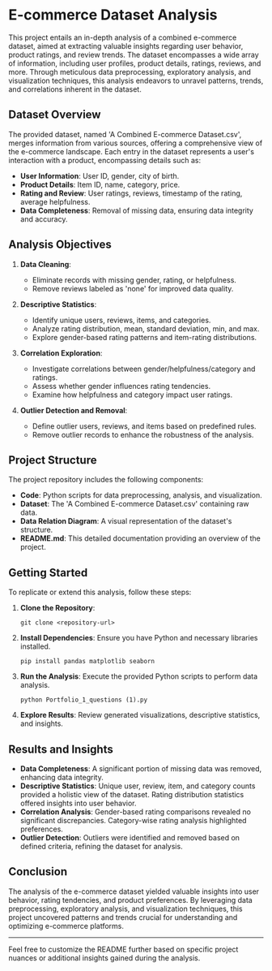 
# E-commerce Dataset Analysis

This project entails an in-depth analysis of a combined e-commerce dataset, aimed at extracting valuable insights regarding user behavior, product ratings, and review trends. The dataset encompasses a wide array of information, including user profiles, product details, ratings, reviews, and more. Through meticulous data preprocessing, exploratory analysis, and visualization techniques, this analysis endeavors to unravel patterns, trends, and correlations inherent in the dataset.

## Dataset Overview

The provided dataset, named 'A Combined E-commerce Dataset.csv', merges information from various sources, offering a comprehensive view of the e-commerce landscape. Each entry in the dataset represents a user's interaction with a product, encompassing details such as:

- **User Information**: User ID, gender, city of birth.
- **Product Details**: Item ID, name, category, price.
- **Rating and Review**: User ratings, reviews, timestamp of the rating, average helpfulness.
- **Data Completeness**: Removal of missing data, ensuring data integrity and accuracy.

## Analysis Objectives

1. **Data Cleaning**: 
   - Eliminate records with missing gender, rating, or helpfulness.
   - Remove reviews labeled as 'none' for improved data quality.
   
2. **Descriptive Statistics**:
   - Identify unique users, reviews, items, and categories.
   - Analyze rating distribution, mean, standard deviation, min, and max.
   - Explore gender-based rating patterns and item-rating distributions.
   
3. **Correlation Exploration**:
   - Investigate correlations between gender/helpfulness/category and ratings.
   - Assess whether gender influences rating tendencies.
   - Examine how helpfulness and category impact user ratings.

4. **Outlier Detection and Removal**:
   - Define outlier users, reviews, and items based on predefined rules.
   - Remove outlier records to enhance the robustness of the analysis.

## Project Structure

The project repository includes the following components:

- **Code**: Python scripts for data preprocessing, analysis, and visualization.
- **Dataset**: The 'A Combined E-commerce Dataset.csv' containing raw data.
- **Data Relation Diagram**: A visual representation of the dataset's structure.
- **README.md**: This detailed documentation providing an overview of the project.

## Getting Started

To replicate or extend this analysis, follow these steps:

1. **Clone the Repository**: 
   ```
   git clone <repository-url>
   ```
   
2. **Install Dependencies**: Ensure you have Python and necessary libraries installed.
   ```
   pip install pandas matplotlib seaborn
   ```

3. **Run the Analysis**: Execute the provided Python scripts to perform data analysis.
   ```
   python Portfolio_1_questions (1).py
   ```

4. **Explore Results**: Review generated visualizations, descriptive statistics, and insights.

## Results and Insights

- **Data Completeness**: A significant portion of missing data was removed, enhancing data integrity.
- **Descriptive Statistics**: Unique user, review, item, and category counts provided a holistic view of the dataset. Rating distribution statistics offered insights into user behavior.
- **Correlation Analysis**: Gender-based rating comparisons revealed no significant discrepancies. Category-wise rating analysis highlighted preferences.
- **Outlier Detection**: Outliers were identified and removed based on defined criteria, refining the dataset for analysis.

## Conclusion

The analysis of the e-commerce dataset yielded valuable insights into user behavior, rating tendencies, and product preferences. By leveraging data preprocessing, exploratory analysis, and visualization techniques, this project uncovered patterns and trends crucial for understanding and optimizing e-commerce platforms.

---

Feel free to customize the README further based on specific project nuances or additional insights gained during the analysis.
